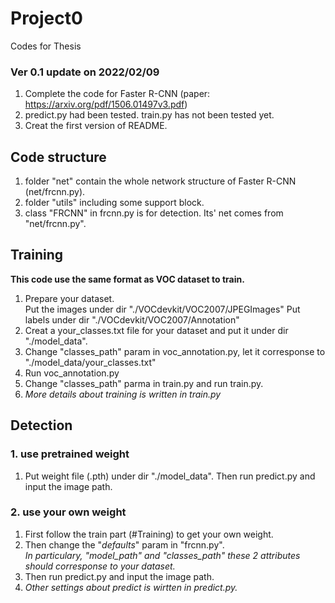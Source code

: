 # Project0
Codes for Thesis

### Ver 0.1  update on 2022/02/09
1. Complete the code for Faster R-CNN (paper: https://arxiv.org/pdf/1506.01497v3.pdf)
2. predict.py had been tested. train.py has not been tested yet.
3. Creat the first version of README.


## Code structure
1. folder "net" contain the whole network structure of Faster R-CNN (net/frcnn.py).
2. folder "utils" including some support block.
3. class "FRCNN" in frcnn.py is for detection. Its' net comes from "net/frcnn.py".


## Training
__This code use the same format as VOC dataset to train.__
1. Prepare your dataset.  
   Put the images under dir "./VOCdevkit/VOC2007/JPEGImages"
   Put labels under dir "./VOCdevkit/VOC2007/Annotation"
2. Creat a your_classes.txt file for your dataset and put it under dir "./model_data".
3. Change "classes_path" param in voc_annotation.py, let it corresponse to "./model_data/your_classes.txt"
4. Run voc_annotation.py
5. Change "classes_path" parma in train.py and run train.py.
6. _More details about training is written in train.py_

## Detection
### 1. use pretrained weight
1. Put weight file (.pth) under dir "./model_data". Then run predict.py and input the image path.
### 2. use your own weight
1. First follow the train part (#Training) to get your own weight.
2. Then change the "_defaults_" param in "frcnn.py".  
   _In particulary, "model_path" and "classes_path" these 2 attributes should corresponse to your dataset._
3. Then run predict.py and input the image path.
4. _Other settings about predict is wirtten in predict.py._

